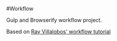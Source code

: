 #Workflow

Gulp and Browserify workflow project.

Based on [Ray Villalobos' workflow tutorial](https://github.com/planetoftheweb/workflows)